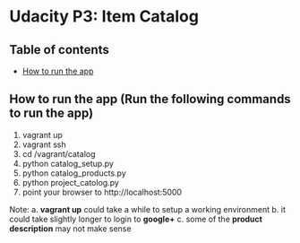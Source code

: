 # Udacity P3: Item Catalog

## Table of contents

- [How to run the app](#how-to-run-the-app)


## How to run the app  (Run the following commands to run the app)
1. vagrant up
2. vagrant ssh
3. cd /vagrant/catalog
4. python catalog_setup.py
5. python catalog_products.py
6. python project_catolog.py
7. point your browser to http://localhost:5000 

Note:
a. **vagrant up** could take a while to setup a working environment
b. it could take slightly longer to login to **google+**
c. some of the **product description** may not make sense

